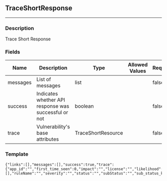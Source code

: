 ## TraceShortResponse
---
### Description
Trace Short Response
### Fields
| Name | Description | Type | Allowed Values | Required |
| ---- | ----------- | ---- | -------------- | -------- |
| messages | List of messages | list |  | false |
| success | Indicates whether API response was successful or not | boolean |  | false |
| trace | Vulnerability&#x27;s base attributes | TraceShortResource |  | false |
### Template
```
{"links":[],"messages":[],"success":true,"trace":{"app_id":"","first_time_seen":0,"impact":"","license":"","likelihood":"","links":[],"ruleName":"","severity":"","status":"","subStatus":"","sub_status_keycode":"","title":"","uuid":"","visible":true}}
```

